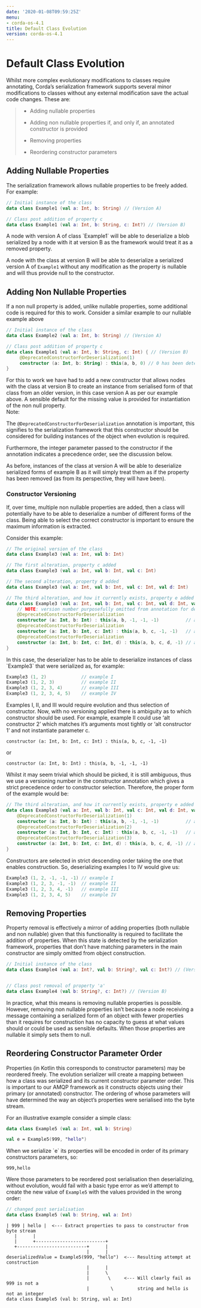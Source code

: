 ```yaml
---
date: '2020-01-08T09:59:25Z'
menu:
- corda-os-4.1
title: Default Class Evolution
version: corda-os-4.1
---
```




# Default Class Evolution

Whilst more complex evolutionary modifications to classes require annotating, Corda’s serialization
            framework supports several minor modifications to classes without any external modification save
            the actual code changes. These are:

> 
> 
> * Adding nullable properties
> 
> 
> * Adding non nullable properties if, and only if, an annotated constructor is provided
> 
> 
> * Removing properties
> 
> 
> * Reordering constructor parameters
> 
> 

## Adding Nullable Properties

The serialization framework allows nullable properties to be freely added. For example:

<div><Tabs value={value} aria-label="code tabs"><Tab label="kotlin" /></Tabs>
<TabPanel value={value} index={0}>

```kotlin
// Initial instance of the class
data class Example1 (val a: Int, b: String) // (Version A)

// Class post addition of property c
data class Example1 (val a: Int, b: String, c: Int?) // (Version B)
```

</TabPanel>

</div>
A node with version A of class `Example1`  will be able to deserialize a blob serialized by a node with it
                at version B as the framework would treat it as a removed property.

A node with the class at version B will be able to deserialize a serialized version A of `Example1` without
                any modification as the property is nullable and will thus provide null to the constructor.


## Adding Non Nullable Properties

If a non null property is added, unlike nullable properties, some additional code is required for
                this to work. Consider a similar example to our nullable example above

<div><Tabs value={value} aria-label="code tabs"><Tab label="kotlin" /></Tabs>
<TabPanel value={value} index={0}>

```kotlin
// Initial instance of the class
data class Example2 (val a: Int, b: String) // (Version A)

// Class post addition of property c
data class Example1 (val a: Int, b: String, c: Int) { // (Version B)
     @DeprecatedConstructorForDeserialization(1)
     constructor (a: Int, b: String) : this(a, b, 0) // 0 has been determined as a sensible default
}
```

</TabPanel>

</div>
For this to work we have had to add a new constructor that allows nodes with the class at version B to create an
                instance from serialised form of that class from an older version, in this case version A as per our example
                above. A sensible default for the missing value is provided for instantiation of the non null property.

<div class="r3-o-note" role="alert"><span>Note: </span>


The `@DeprecatedConstructorForDeserialization` annotation is important, this signifies to the
                    serialization framework that this constructor should be considered for building instances of the
                    object when evolution is required.

Furthermore, the integer parameter passed to the constructor if the annotation indicates a precedence
                    order, see the discussion below.


</div>
As before, instances of the class at version A will be able to deserialize serialized forms of example B as it
                will simply treat them as if the property has been removed (as from its perspective, they will have been).


### Constructor Versioning

If, over time, multiple non nullable properties are added, then a class will potentially have to be able
                    to deserialize a number of different forms of the class. Being able to select the correct constructor is
                    important to ensure the maximum information is extracted.

Consider this example:

<div><Tabs value={value} aria-label="code tabs"><Tab label="kotlin" /></Tabs>
<TabPanel value={value} index={0}>

```kotlin
// The original version of the class
data class Example3 (val a: Int, val b: Int)
```

</TabPanel>

</div>
<div><Tabs value={value} aria-label="code tabs"><Tab label="kotlin" /></Tabs>
<TabPanel value={value} index={0}>

```kotlin
// The first alteration, property c added
data class Example3 (val a: Int, val b: Int, val c: Int)
```

</TabPanel>

</div>
<div><Tabs value={value} aria-label="code tabs"><Tab label="kotlin" /></Tabs>
<TabPanel value={value} index={0}>

```kotlin
// The second alteration, property d added
data class Example3 (val a: Int, val b: Int, val c: Int, val d: Int)
```

</TabPanel>

</div>
<div><Tabs value={value} aria-label="code tabs"><Tab label="kotlin" /></Tabs>
<TabPanel value={value} index={0}>

```kotlin
// The third alteration, and how it currently exists, property e added
data class Example3 (val a: Int, val b: Int, val c: Int, val d: Int, val: Int e) {
    // NOTE: version number purposefully omitted from annotation for demonstration purposes
    @DeprecatedConstructorForDeserialization
    constructor (a: Int, b: Int) : this(a, b, -1, -1, -1)          // alt constructor 1
    @DeprecatedConstructorForDeserialization
    constructor (a: Int, b: Int, c: Int) : this(a, b, c, -1, -1)   // alt constructor 2
    @DeprecatedConstructorForDeserialization
    constructor (a: Int, b: Int, c: Int, d) : this(a, b, c, d, -1) // alt constructor 3
}
```

</TabPanel>

</div>
In this case, the deserializer has to be able to deserialize instances of class `Example3` that were serialized as, for example:

<div><Tabs value={value} aria-label="code tabs"><Tab label="kotlin" /></Tabs>
<TabPanel value={value} index={0}>

```kotlin
Example3 (1, 2)             // example I
Example3 (1, 2, 3)          // example II
Example3 (1, 2, 3, 4)       // example III
Example3 (1, 2, 3, 4, 5)    // example IV
```

</TabPanel>

</div>
Examples I, II, and III would require evolution and thus selection of constructor. Now, with no versioning applied there
                    is ambiguity as to which constructor should be used. For example, example II could use ‘alt constructor 2’ which matches
                    it’s arguments most tightly or ‘alt constructor 1’ and not instantiate parameter c.

`constructor (a: Int, b: Int, c: Int) : this(a, b, c, -1, -1)`

or

`constructor (a: Int, b: Int) : this(a, b, -1, -1, -1)`

Whilst it may seem trivial which should be picked, it is still ambiguous, thus we use a versioning number in the constructor
                    annotation which gives a strict precedence order to constructor selection. Therefore, the proper form of the example would
                    be:

<div><Tabs value={value} aria-label="code tabs"><Tab label="kotlin" /></Tabs>
<TabPanel value={value} index={0}>

```kotlin
// The third alteration, and how it currently exists, property e added
data class Example3 (val a: Int, val b: Int, val c: Int, val d: Int, val: Int e) {
    @DeprecatedConstructorForDeserialization(1)
    constructor (a: Int, b: Int) : this(a, b, -1, -1, -1)          // alt constructor 1
    @DeprecatedConstructorForDeserialization(2)
    constructor (a: Int, b: Int, c: Int) : this(a, b, c, -1, -1)   // alt constructor 2
    @DeprecatedConstructorForDeserialization(3)
    constructor (a: Int, b: Int, c: Int, d) : this(a, b, c, d, -1) // alt constructor 3
}
```

</TabPanel>

</div>
Constructors are selected in strict descending order taking the one that enables construction. So, deserializing examples I to IV would
                    give us:

<div><Tabs value={value} aria-label="code tabs"><Tab label="kotlin" /></Tabs>
<TabPanel value={value} index={0}>

```kotlin
Example3 (1, 2, -1, -1, -1) // example I
Example3 (1, 2, 3, -1, -1)  // example II
Example3 (1, 2, 3, 4, -1)   // example III
Example3 (1, 2, 3, 4, 5)    // example IV
```

</TabPanel>

</div>

## Removing Properties

Property removal is effectively a mirror of adding properties (both nullable and non nullable) given that this functionality
                is required to facilitate the addition of properties. When this state is detected by the serialization framework, properties
                that don’t have matching parameters in the main constructor are simply omitted from object construction.

<div><Tabs value={value} aria-label="code tabs"><Tab label="kotlin" /></Tabs>
<TabPanel value={value} index={0}>

```kotlin
// Initial instance of the class
data class Example4 (val a: Int?, val b: String?, val c: Int?) // (Version A)


// Class post removal of property 'a'
data class Example4 (val b: String?, c: Int?) // (Version B)
```

</TabPanel>

</div>
In practice, what this means is removing nullable properties is possible. However, removing non nullable properties isn’t because
                a node receiving a message containing a serialized form of an object with fewer properties than it requires for construction has
                no capacity to guess at what values should or could be used as sensible defaults. When those properties are nullable it simply sets
                them to null.


## Reordering Constructor Parameter Order

Properties (in Kotlin this corresponds to constructor parameters) may be reordered freely. The evolution serializer will create a
                mapping between how a class was serialized and its current constructor parameter order. This is important to our AMQP framework as it
                constructs objects using their primary (or annotated) constructor. The ordering of whose parameters will have determined the way
                an object’s properties were serialised into the byte stream.

For an illustrative example consider a simple class:

<div><Tabs value={value} aria-label="code tabs"><Tab label="kotlin" /></Tabs>
<TabPanel value={value} index={0}>

```kotlin
data class Example5 (val a: Int, val b: String)

val e = Example5(999, "hello")
```

</TabPanel>

</div>
When we serialize `e` its properties will be encoded in order of its primary constructors parameters, so:

`999,hello`

Were those parameters to be reordered post serialisation then deserializing, without evolution, would fail with a basic
                type error as we’d attempt to create the new value of `Example5` with the values provided in the wrong order:

<div><Tabs value={value} aria-label="code tabs"><Tab label="kotlin" /><Tab label="shell" /></Tabs>
<TabPanel value={value} index={0}>

```kotlin
// changed post serialisation
data class Example5 (val b: String, val a: Int)
```

</TabPanel>
<TabPanel value={value} index={1}>

```shell
| 999 | hello |  <--- Extract properties to pass to constructor from byte stream
   |      |
   |      +--------------------------+
   +--------------------------+      |
                              |      |
deserializedValue = Example5(999, "hello")  <--- Resulting attempt at construction
                              |      |
                              |      \
                              |       \     <--- Will clearly fail as 999 is not a
                              |        \         string and hello is not an integer
data class Example5 (val b: String, val a: Int)
```

</TabPanel>

</div>

